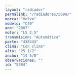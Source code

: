 ```yaml
---
layout: "radiador"
permalink: "/radiadores/5684/"
marca: "Volvo"
modelo: "C70"
ano: "2007"
motor: "L5 2.5"
transmision: "Automática"
parte: "438443"
clima: "Con clima"
alto: "25 1/2"
ancho: "14 5/8"
observaciones: ""
id: "5684"
---
```


